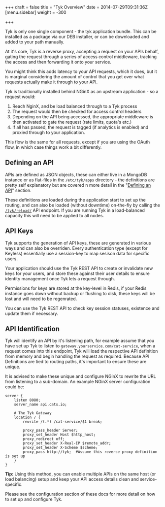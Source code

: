 +++
draft = false
title = "Tyk Overview"
date = 2014-07-29T09:31:36Z
[menu.sidebar]
    weight = -300
    
+++

Tyk is only one single component - the tyk application bundle. This can be installed as a package via our DEB installer, or can be 
downloaded and added to your path manually.

At it's core, Tyk is a reverse proxy, accepting a request on your APIs behalf, gating the request through a series of 
access control middleware, tracking the access and then forwarding it onto your service.

You might think this adds latency to your API requests, which it does, but it is marginal considering the amount of control that you get
over what requests actually make it through to your API.

Tyk is traditionally installed behind NGinX as an upstream application - so a request would:

1. Reach NginX, and be load balanced through to a Tyk process
2. The request would then be checked for access control headers
3. Depending on the API being accessed, the appropriate middleware is then activated to gate the request (rate limits, quota's etc.)
4. If all has passed, the request is tagged (if analytics is enabled) and proxied through to your application.

This flow is the same for all requests, except if you are using the OAuth flow, in which case things work a bit differently.

## Defining an API ##

APIs are defined as JSON objects, these can either live in a MongoDB instance or as flat-files in the `/etc/tyk/apps` directory - the definitions are 
pretty self explanatory but are covered n more detail in the "[Defining an API](/api-management/api-defintition)" section.

These definitions are loaded during the application start to set up the routing, and can also be loaded (without downtime) on-the-fly by calling the [`/tyk/reload/`](/rest-api/api-api-definition)
API endpoint. If you are running Tyk in a load-balanced capacity this will need to be applied to all nodes.

## API Keys ##

Tyk supports the generation of API keys, these are generated in various ways and can also be overriden. Every authentication type (except for Keyless) essentially use a 
session-key to map sesison data for specific users.

Your application should use the Tyk REST API to create or invalidate new keys for your users, and store these against their user details to ensure identity management once 
Tyk lets a request through.

Permissions for keys are stored at the key-level in Redis, if your Redis instance goes down without backup or flushing to disk, these keys will be lost and will need to be regenrated.

You can use the Tyk REST API to check key session statuses, existence and update them if necessary.

## API Identification ##

Tyk will identify an API by it's listening path, for example assume that you have set up Tyk to listen to `gateway.yourservice.com/cat-service`,
when a request comes into this endpoint, Tyk will load the respective API definition from memory and begin handling the request as required. 
Because API Definitions are tied to routing paths, it's important to ensure these are unique.

It is advised to make these unique and configure NGinX to rewrite the URL from listening to a sub-domain. An example NGinX server configuration could be:
 
    server {
        listen 8080;
        server_name api.cats.io;
    
        # The Tyk Gateway
        location / {
            rewrite /(.*) /cat-service/$1 break;
    
            proxy_pass_header Server;
            proxy_set_header Host $http_host;
            proxy_redirect off;
            proxy_set_header X-Real-IP $remote_addr;
            proxy_set_header X-Scheme $scheme;
            proxy_pass http://tyk;  #Assume this reverse proxy definition is set up
        }
    }

**Tip:** Using this method, you can enable multiple APIs on the same host (or load balancing) setup and keep your API access details clean and service-specific.

Please see the configuration section of these docs for more detail on how to set up and configure Tyk.


